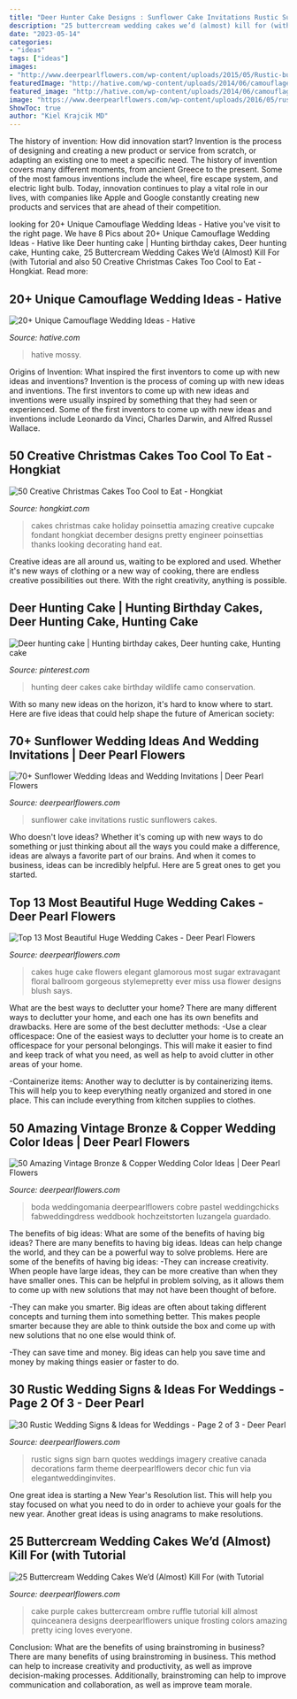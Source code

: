 ```yaml
---
title: "Deer Hunter Cake Designs : Sunflower Cake Invitations Rustic Sunflowers Cakes"
description: "25 buttercream wedding cakes we’d (almost) kill for (with tutorial"
date: "2023-05-14"
categories:
- "ideas"
tags: ["ideas"]
images:
- "http://www.deerpearlflowers.com/wp-content/uploads/2015/05/Rustic-burlap-and-sunflowers-wedding-cake-.jpg"
featuredImage: "http://hative.com/wp-content/uploads/2014/06/camouflage-wedding-ideas/9-camouflage-wedding-cake.jpg"
featured_image: "http://hative.com/wp-content/uploads/2014/06/camouflage-wedding-ideas/9-camouflage-wedding-cake.jpg"
image: "https://www.deerpearlflowers.com/wp-content/uploads/2016/05/rustic-wedding-signs-family-creative-imagery.jpg"
ShowToc: true
author: "Kiel Krajcik MD"
---
```



The history of invention: How did innovation start?
Invention is the process of designing and creating a new product or service from scratch, or adapting an existing one to meet a specific need. The history of invention covers many different moments, from ancient Greece to the present. Some of the most famous inventions include the wheel, fire escape system, and electric light bulb. Today, innovation continues to play a vital role in our lives, with companies like Apple and Google constantly creating new products and services that are ahead of their competition.

	

		
looking for 20+ Unique Camouflage Wedding Ideas - Hative you've visit to the right page. We have 8 Pics about 20+ Unique Camouflage Wedding Ideas - Hative like Deer hunting cake | Hunting birthday cakes, Deer hunting cake, Hunting cake, 25 Buttercream Wedding Cakes We’d (Almost) Kill For (with Tutorial and also 50 Creative Christmas Cakes Too Cool to Eat - Hongkiat. Read more:
		
    
## 20+ Unique Camouflage Wedding Ideas - Hative

<img loading=lazy src="http://hative.com/wp-content/uploads/2014/06/camouflage-wedding-ideas/9-camouflage-wedding-cake.jpg" onerror="this.onerror=null;this.src='https://tse1.mm.bing.net/th?id=OIP.CT-ES8aGLL6FcqEiPBm4rgHaJ4&amp;pid=15.1';" alt="20+ Unique Camouflage Wedding Ideas - Hative">

_Source: hative.com_

>hative mossy. 

	

Origins of Invention: What inspired the first inventors to come up with new ideas and inventions?
Invention is the process of coming up with new ideas and inventions. The first inventors to come up with new ideas and inventions were usually inspired by something that they had seen or experienced. Some of the first inventors to come up with new ideas and inventions include Leonardo da Vinci, Charles Darwin, and Alfred Russel Wallace.

    
## 50 Creative Christmas Cakes Too Cool To Eat - Hongkiat

<img loading=lazy src="https://assets.hongkiat.com/uploads/creative-christmas-cakes/49-creative-christmas-cakes.jpg" onerror="this.onerror=null;this.src='https://tse4.mm.bing.net/th?id=OIP.qTDuIfA3kZI0BGXlxu1dPwHaLH&amp;pid=15.1';" alt="50 Creative Christmas Cakes Too Cool to Eat - Hongkiat">

_Source: hongkiat.com_

>cakes christmas cake holiday poinsettia amazing creative cupcake fondant hongkiat december designs pretty engineer poinsettias thanks looking decorating hand eat. 

	

Creative ideas are all around us, waiting to be explored and used. Whether it's new ways of clothing or a new way of cooking, there are endless creative possibilities out there. With the right creativity, anything is possible.

    
## Deer Hunting Cake | Hunting Birthday Cakes, Deer Hunting Cake, Hunting Cake

<img loading=lazy src="https://i.pinimg.com/736x/6c/d5/d2/6cd5d28659d59e1bbaba77134dcdff44--deer-hunting-cakes-camo-party.jpg" onerror="this.onerror=null;this.src='https://tse1.mm.bing.net/th?id=OIP.LGgv486EJwOOtLSX9fO3NAHaLH&amp;pid=15.1';" alt="Deer hunting cake | Hunting birthday cakes, Deer hunting cake, Hunting cake">

_Source: pinterest.com_

>hunting deer cakes cake birthday wildlife camo conservation. 

	

With so many new ideas on the horizon, it's hard to know where to start. Here are five ideas that could help shape the future of American society: 

    
## 70+ Sunflower Wedding Ideas And Wedding Invitations | Deer Pearl Flowers

<img loading=lazy src="http://www.deerpearlflowers.com/wp-content/uploads/2015/05/Rustic-burlap-and-sunflowers-wedding-cake-.jpg" onerror="this.onerror=null;this.src='https://tse4.mm.bing.net/th?id=OIP.pVnQb8UZ7xcYQLDNE50j1wHaLH&amp;pid=15.1';" alt="70+ Sunflower Wedding Ideas and Wedding Invitations | Deer Pearl Flowers">

_Source: deerpearlflowers.com_

>sunflower cake invitations rustic sunflowers cakes. 

	

Who doesn't love ideas? Whether it's coming up with new ways to do something or just thinking about all the ways you could make a difference, ideas are always a favorite part of our brains. And when it comes to business, ideas can be incredibly helpful. Here are 5 great ones to get you started.

    
## Top 13 Most Beautiful Huge Wedding Cakes - Deer Pearl Flowers

<img loading=lazy src="https://www.deerpearlflowers.com/wp-content/uploads/2015/08/huge-sugar-flowers-wedding-cake.jpg" onerror="this.onerror=null;this.src='https://tse1.mm.bing.net/th?id=OIP.6OGI_aH8dgifSD5PRb-DMQHaLH&amp;pid=15.1';" alt="Top 13 Most Beautiful Huge Wedding Cakes - Deer Pearl Flowers">

_Source: deerpearlflowers.com_

>cakes huge cake flowers elegant glamorous most sugar extravagant floral ballroom gorgeous stylemepretty ever miss usa flower designs blush says. 

	

What are the best ways to declutter your home?
There are many different ways to declutter your home, and each one has its own benefits and drawbacks. Here are some of the best declutter methods: 
-Use a clear officespace: One of the easiest ways to declutter your home is to create an officespace for your personal belongings. This will make it easier to find and keep track of what you need, as well as help to avoid clutter in other areas of your home. 

-Containerize items: Another way to declutter is by containerizing items. This will help you to keep everything neatly organized and stored in one place. This can include everything from kitchen supplies to clothes.

    
## 50 Amazing Vintage Bronze &amp; Copper Wedding Color Ideas | Deer Pearl Flowers

<img loading=lazy src="https://www.deerpearlflowers.com/wp-content/uploads/2015/01/bronze-copper-wedding-cake.jpg" onerror="this.onerror=null;this.src='https://tse4.mm.bing.net/th?id=OIP.1lKiw1uuuC4FhTS0suz5QAHaLH&amp;pid=15.1';" alt="50 Amazing Vintage Bronze &amp; Copper Wedding Color Ideas | Deer Pearl Flowers">

_Source: deerpearlflowers.com_

>boda weddingomania deerpearlflowers cobre pastel weddingchicks fabweddingdress weddbook hochzeitstorten luzangela guardado. 

	

The benefits of big ideas: What are some of the benefits of having big ideas?
There are many benefits to having big ideas. Ideas can help change the world, and they can be a powerful way to solve problems. Here are some of the benefits of having big ideas: 
-They can increase creativity. When people have large ideas, they can be more creative than when they have smaller ones. This can be helpful in problem solving, as it allows them to come up with new solutions that may not have been thought of before. 

-They can make you smarter. Big ideas are often about taking different concepts and turning them into something better. This makes people smarter because they are able to think outside the box and come up with new solutions that no one else would think of. 

-They can save time and money. Big ideas can help you save time and money by making things easier or faster to do.

    
## 30 Rustic Wedding Signs &amp; Ideas For Weddings - Page 2 Of 3 - Deer Pearl

<img loading=lazy src="https://www.deerpearlflowers.com/wp-content/uploads/2016/05/rustic-wedding-signs-family-creative-imagery.jpg" onerror="this.onerror=null;this.src='https://tse4.mm.bing.net/th?id=OIP.UYCb3Amk4YMVq6HM7J8ItwHaLH&amp;pid=15.1';" alt="30 Rustic Wedding Signs &amp; Ideas for Weddings - Page 2 of 3 - Deer Pearl">

_Source: deerpearlflowers.com_

>rustic signs sign barn quotes weddings imagery creative canada decorations farm theme deerpearlflowers decor chic fun via elegantweddinginvites. 

	

One great idea is starting a New Year's Resolution list. This will help you stay focused on what you need to do in order to achieve your goals for the new year. Another great ideas is using anagrams to make resolutions.

    
## 25 Buttercream Wedding Cakes We’d (Almost) Kill For (with Tutorial

<img loading=lazy src="https://www.deerpearlflowers.com/wp-content/uploads/2015/05/Buttercream-Purple-Ombre-Wedding-Cake.jpg" onerror="this.onerror=null;this.src='https://tse3.mm.bing.net/th?id=OIP.5TYiD_hi1ak6nQ2JPxWmAQHaM-&amp;pid=15.1';" alt="25 Buttercream Wedding Cakes We’d (Almost) Kill For (with Tutorial">

_Source: deerpearlflowers.com_

>cake purple cakes buttercream ombre ruffle tutorial kill almost quinceanera designs deerpearlflowers unique frosting colors amazing pretty icing loves everyone. 

	

Conclusion: What are the benefits of using brainstroming in business?
There are many benefits of using brainstroming in business. This method can help to increase creativity and productivity, as well as improve decision-making processes. Additionally, brainstroming can help to improve communication and collaboration, as well as improve team morale.

